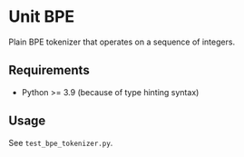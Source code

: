 # Unit BPE

Plain BPE tokenizer that operates on a sequence of integers.

## Requirements

- Python >= 3.9 (because of type hinting syntax)

## Usage

See `test_bpe_tokenizer.py`.

